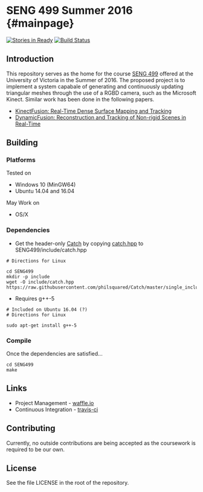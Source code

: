# SENG 499 Summer 2016 {#mainpage}
[![Stories in Ready](https://badge.waffle.io/RobertLeahy/SENG499.png?label=ready&title=Ready)](http://waffle.io/RobertLeahy/SENG499)
[![Build Status](https://travis-ci.org/RobertLeahy/SENG499.svg?branch=master)](https://travis-ci.org/RobertLeahy/SENG499)

## Introduction
This repository serves as the home for the course [SENG 499](http://www.ece.uvic.ca/~elec499/) offered at the University of Victoria in the Summer of 2016. The proposed project is to implement a system capabale of generating and continuously updating triangular meshes through the use of a RGBD camera, such as the Microsoft Kinect. Similar work has been done in the following papers.
* [KinectFusion: Real-Time Dense Surface Mapping and Tracking](http://homes.cs.washington.edu/~newcombe/papers/newcombe_etal_ismar2011.pdf)
* [DynamicFusion: Reconstruction and Tracking of Non-rigid Scenes in Real-Time](http://grail.cs.washington.edu/projects/dynamicfusion/papers/DynamicFusion.pdf)

## Building

### Platforms
Tested on
* Windows 10 (MinGW64)
* Ubuntu 14.04 and 16.04

May Work on
* OS/X

### Dependencies
* Get the header-only [Catch](https://github.com/philsquared/Catch) by copying [catch.hpp](https://raw.githubusercontent.com/philsquared/Catch/master/single_include/catch.hpp) to SENG499/include/catch.hpp
```
# Directions for Linux

cd SENG499
mkdir -p include
wget -O include/catch.hpp https://raw.githubusercontent.com/philsquared/Catch/master/single_include/catch.hpp
```
* Requires g++-5
```
# Included on Ubuntu 16.04 (?)
# Directions for Linux

sudo apt-get install g++-5
```

### Compile
Once the dependencies are satisfied...
```
cd SENG499
make
```

## Links
* Project Management - [waffle.io](https://waffle.io/RobertLeahy/SENG499)
* Continuous Integration - [travis-ci](https://travis-ci.org/RobertLeahy/SENG499/)

## Contributing
Currently, no outside contributions are being accepted as the coursework is required to be our own.

## License
See the file LICENSE in the root of the repository.

